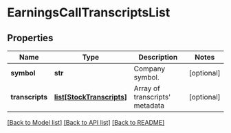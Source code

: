 # EarningsCallTranscriptsList

## Properties
Name | Type | Description | Notes
------------ | ------------- | ------------- | -------------
**symbol** | **str** | Company symbol. | [optional] 
**transcripts** | [**list[StockTranscripts]**](StockTranscripts.md) | Array of transcripts&#39; metadata | [optional] 

[[Back to Model list]](../README.md#documentation-for-models) [[Back to API list]](../README.md#documentation-for-api-endpoints) [[Back to README]](../README.md)


